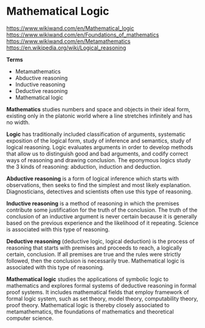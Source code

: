# Mathematical Logic

https://www.wikiwand.com/en/Mathematical_logic
https://www.wikiwand.com/en/Foundations_of_mathematics
https://www.wikiwand.com/en/Metamathematics
https://en.wikipedia.org/wiki/Logical_reasoning


**Terms**    
- Metamathematics
- Abductive reasoning
- Inductive reasoning
- Deductive reasoning
- Mathematical logic


**Mathematics** studies numbers and space and objects in their ideal form, existing only in the platonic world where a line stretches infinitely and has no width.

**Logic** has traditionally included classification of arguments, systematic exposition of the logical form, study of inference and semantics, study of logical reasoning. Logic evaluates arguments in order to develop methods that allow us to distinguish good and bad arguments, and codify correct ways of reasoning and drawing conclusion. The eponymous logics study the 3 kinds of reasoning: abduction, induction and deduction.

**Abductive reasoning** is a form of logical inference which starts with observations, then seeks to find the simplest and most likely explanation. Diagnosticians, detectives and scientists often use this type of reasoning.

**Inductive reasoning** is a method of reasoning in which the premises contribute some justification for the truth of the conclusion. The truth of the conclusion of an inductive argument is never certain because it is generally based on the previous experience and the likelihood of it repeating. Science is associated with this type of reasoning.

**Deductive reasoning** (deductive logic, logical deduction) is the process of reasoning that starts with premises and proceeds to reach, a logically certain, conclusion. If all premises are true and the rules were strictly followed, then the conclusion is necessarily true. Mathematical logic is associated with this type of reasoning.


**Mathematical logic** studies the applications of symbolic logic to mathematics and explores formal systems of deductive reasoning in formal proof systems. It includes mathematical fields that employ framework of formal logic system, such as set theory, model theory, computability theory, proof theory. Mathematical logic is thereby closely associated to metamathematics, the foundations of mathematics and theoretical computer science.

